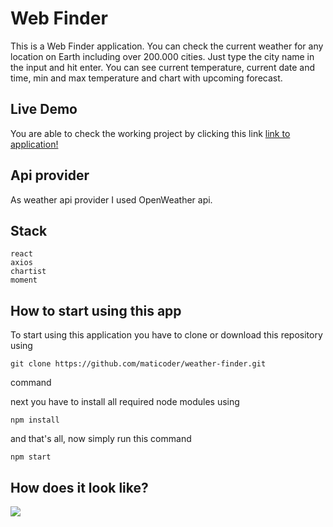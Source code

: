 # Web Finder

This is a Web Finder application. You can check the current weather for any location on Earth including over 200.000 cities. Just type the city name in the input and hit enter. You can see current temperature, current date and time, min and max temperature and chart with upcoming forecast.

## Live Demo

You are able to check the working project by clicking this link
[link to application!](https://weather-app-maticoder.netlify.app/)

## Api provider

As weather api provider I used OpenWeather api.

## Stack

```
react
axios
chartist
moment
```

## How to start using this app

To start using this application you have to clone or download this repository using

```
git clone https://github.com/maticoder/weather-finder.git
```

command

next you have to install all required node modules using

```
npm install
```

and that's all, now simply run this command

```
npm start
```

## How does it look like?

![](https://github.com/maticoder/weather-finder/blob/master/how.gif)
